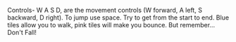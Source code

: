 Controls- W A S D, are the movement controls (W forward, A left, S backward, D right). To jump use space. Try to get from the start to end. Blue tiles allow you to walk, pink tiles will make you bounce. But remember... Don't Fall!
